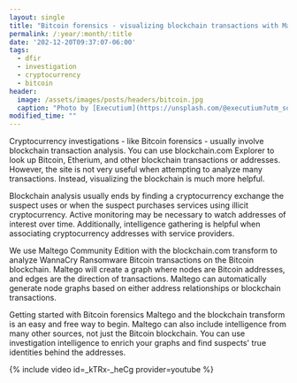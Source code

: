 ```yaml
---
layout: single
title: "Bitcoin forensics - visualizing blockchain transactions with Maltego"
permalink: /:year/:month/:title
date: '202-12-20T09:37:07-06:00'
tags:
  - dfir
  - investigation
  - cryptocurrency
  - bitcoin
header:
  image: /assets/images/posts/headers/bitcoin.jpg
  caption: "Photo by [Executium](https://unsplash.com/@executium?utm_source=unsplash&utm_medium=referral&utm_content=creditCopyText) on [Unsplash](https://unsplash.com/s/photos/fast?utm_source=unsplash&utm_medium=referral&utm_content=creditCopyText)"
modified_time: ""
---
```


Cryptocurrency investigations - like Bitcoin forensics - usually involve blockchain transaction analysis. You can use blockchain.com Explorer to look up Bitcoin, Etherium, and other blockchain transactions or addresses. However, the site is not very useful when attempting to analyze many transactions. Instead, visualizing the blockchain is much more helpful.

Blockchain analysis usually ends by finding a cryptocurrency exchange the suspect uses or when the suspect purchases services using illicit cryptocurrency. Active monitoring may be necessary to watch addresses of interest over time. Additionally, intelligence gathering is helpful when associating cryptocurrency addresses with service providers.

We use Maltego Community Edition with the blockchain.com transform to analyze WannaCry Ransomware Bitcoin transactions on the Bitcoin blockchain. Maltego will create a graph where nodes are Bitcoin addresses, and edges are the direction of transactions. Maltego can automatically generate node graphs based on either address relationships or blockchain transactions.

Getting started with Bitcoin forensics Maltego and the blockchain transform is an easy and free way to begin. Maltego can also include intelligence from many other sources, not just the Bitcoin blockchain. You can use investigation intelligence to enrich your graphs and find suspects' true identities behind the addresses.

{% include video id=_kTRx-_heCg provider=youtube %}
